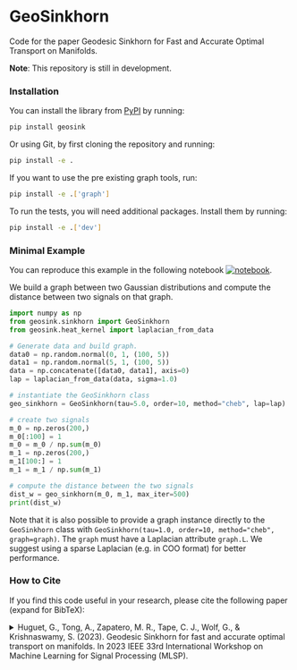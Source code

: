 # GeoSinkhorn
Code for the paper Geodesic Sinkhorn for Fast and Accurate Optimal Transport on Manifolds. 

**Note**: This repository is still in development.

### Installation
You can install the library from [PyPI](https://pypi.org/project/geosink/) by running:
```bash
pip install geosink
``` 
Or using Git, by first cloning the repository and running:
```bash
pip install -e .
```
If you want to use the pre existing graph tools, run:
```bash
pip install -e .['graph']
```
To run the tests, you will need additional packages. Install them by running:
```bash
pip install -e .['dev']
```


### Minimal Example
You can reproduce this example in the following notebook [![notebook](https://img.shields.io/static/v1?label=Run%20in&message=Google%20Colab&color=orange&logo=Google%20Cloud)](https://colab.research.google.com/drive/1Y_CHGb49aVXgTPtnD-Yf8GX_PYYwXwYx?usp=sharing).


We build a graph between two Gaussian distributions and compute the distance between two signals on that graph.
```python
import numpy as np
from geosink.sinkhorn import GeoSinkhorn 
from geosink.heat_kernel import laplacian_from_data

# Generate data and build graph.
data0 = np.random.normal(0, 1, (100, 5))
data1 = np.random.normal(5, 1, (100, 5))
data = np.concatenate([data0, data1], axis=0)
lap = laplacian_from_data(data, sigma=1.0)

# instantiate the GeoSinkhorn class
geo_sinkhorn = GeoSinkhorn(tau=5.0, order=10, method="cheb", lap=lap)

# create two signals
m_0 = np.zeros(200,)
m_0[:100] = 1
m_0 = m_0 / np.sum(m_0)
m_1 = np.zeros(200,)
m_1[100:] = 1
m_1 = m_1 / np.sum(m_1)

# compute the distance between the two signals
dist_w = geo_sinkhorn(m_0, m_1, max_iter=500)
print(dist_w)
```
Note that it is also possible to provide a graph instance directly to the `GeoSinkhorn` class with `GeoSinkhorn(tau=1.0, order=10, method="cheb", graph=graph)`. The `graph` must have a Laplacian attribute `graph.L`. We suggest using a sparse Laplacian (e.g. in COO format) for better performance.

### How to Cite

If you find this code useful in your research, please cite the following paper (expand for BibTeX):
<details>
<summary>
Huguet, G., Tong, A., Zapatero, M. R., Tape, C. J., Wolf, G., & Krishnaswamy, S. (2023). Geodesic Sinkhorn for fast and accurate optimal transport on manifolds. In 2023 IEEE 33rd International Workshop on Machine Learning for Signal Processing (MLSP).
</summary>

```bibtex
@inproceedings{huguet2023geodesic,
  title={Geodesic Sinkhorn for fast and accurate optimal transport on manifolds},
  author={Huguet, Guillaume and Tong, Alexander and Zapatero, Mar{\'\i}a Ramos and Tape, Christopher J and Wolf, Guy and Krishnaswamy, Smita},
  booktitle={2023 IEEE 33rd International Workshop on Machine Learning for Signal Processing (MLSP)},
  pages={1--6},
  year={2023},
  organization={IEEE}
}
```
